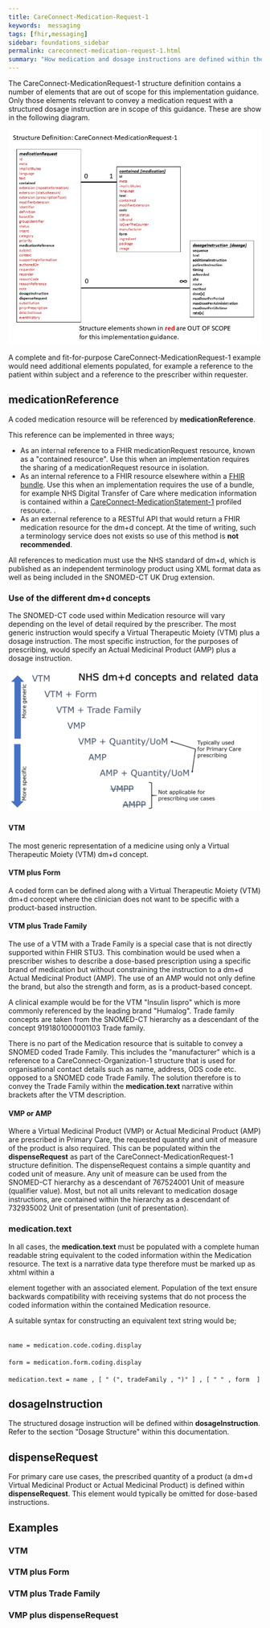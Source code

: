 ```yaml
---
title: CareConnect-Medication-Request-1
keywords:  messaging
tags: [fhir,messaging]
sidebar: foundations_sidebar
permalink: careconnect-medication-request-1.html
summary: "How medication and dosage instructions are defined within the CareConnect-Medication-Request-1 profiled resource"
---
```




The CareConnect-MedicationRequest-1 structure definition contains a number of elements that are out of scope for this implementation guidance. Only those elements relevant to convey a medication request with a structured dosage instruction are in scope of this guidance. These are show in the following diagram.

![alt text](images/overview/CareConnect-MedicationRequest-1.jpg "CareConnect-MedicationRequest-1 profiled resource")

A complete and fit-for-purpose CareConnect-MedicationRequest-1 example would need additional elements populated, for example a reference to the patient within subject and a reference to the prescriber within requester.

## medicationReference ##

A coded medication resource will be referenced by **medicationReference**.

This reference can be implemented in three ways;
  * As an internal reference to a FHIR medicationRequest resource, known as a "contained resource". Use this when an implementation requires the sharing of a medicationRequest resource in isolation.
  * As an internal reference to a FHIR resource elsewhere within a [FHIR bundle](https://www.hl7.org/fhir/bundle.html). Use this when an implementation requires the use of a bundle, for example NHS Digital Transfer of Care where medication information is contained within a [CareConnect-MedicationStatement-1](https://fhir.hl7.org.uk/STU3/StructureDefinition/CareConnect-MedicationStatement-1) profiled resource. .
  * As an external reference to a RESTful API that would return a FHIR medication resource for the dm+d concept. At the time of writing, such a terminology service does not exists so use of this method is **not recommended**.
  
All references to medication must use the NHS standard of dm+d, which is published as an independent terminology product using XML format data as well as being included in the SNOMED-CT UK Drug extension.

<script src="https://gist.github.com/RobertGoochUK/6d2ec5ac0e42545a0598723be730578a.js"></script>

### Use of the different dm+d concepts ###

The SNOMED-CT code used within Medication resource will vary depending on the level of detail required by the prescriber. The most generic instruction would specify a Virtual Therapeutic Moiety (VTM) plus a dosage instruction. The most specific instruction, for the purposes of prescribing, would specify an Actual Medicinal Product (AMP) plus a dosage instruction.

![alt text](images/overview/concepts.png "dm+d concepts and related data")

#### VTM ####

The most generic representation of a medicine using only a Virtual Therapeutic Moiety (VTM) dm+d concept.

#### VTM plus Form ####

A coded form can be defined along with a Virtual Therapeutic Moiety (VTM) dm+d concept where the clinician does not want to be specific with a product-based instruction.

#### VTM plus Trade Family ####

The use of a VTM with a Trade Family is a special case that is not directly supported within FHIR STU3. This combination would be used when a prescriber wishes to describe a dose-based prescription using a specific brand of medication but without constraining the instruction to a dm+d Actual Medicinal Product (AMP). The use of an AMP would not only define the brand, but also the strength and form, as is a product-based concept.

A clinical example would be for the VTM "Insulin lispro" which is more commonly referenced by the leading brand "Humalog". Trade family concepts are taken from the SNOMED-CT hierarchy as a  descendant of the concept 9191801000001103 Trade family.

There is no part of the Medication resource that is suitable to convey a SNOMED coded Trade Family. This includes the "manufacturer" which is a reference to a CareConnect-Organization-1 structure that is used for organisational contact details such as name, address, ODS code etc. opposed to a SNOMED code Trade Family. The solution therefore is to convey the Trade Family within the **medication.text** narrative within brackets after the VTM description.

#### VMP or AMP ####

Where a Virtual Medicinal Product (VMP) or Actual Medicinal Product (AMP) are prescribed in Primary Care, the requested quantity and unit of measure of the product is also required. This can be populated within the **dispenseRequest** as part of the CareConnect-MedicationRequest-1 structure definition. The dispenseRequest contains a simple quantity and coded unit of measure. Any unit of measure can be used from the SNOMED-CT hierarchy as a descendant of 767524001 Unit of measure (qualifier value). Most, but not all units relevant to medication dosage instructions, are contained within the hierarchy as a descendant of 732935002 Unit of presentation (unit of presentation).

### medication.text ###

In all cases, the **medication.text** must be populated with a complete human readable string equivalent to the coded information within the Medication resource. The text is a narrative data type therefore must be marked up as xhtml within a <div> element together with an associated <status> element. Population of the text ensure backwards compatibility with receiving systems that do not process the coded information within the contained Medication resource.

A suitable syntax for constructing an equivalent text string would be;

<code>
name = medication.code.coding.display <br/>
form = medication.form.coding.display <br/>
medication.text = name , [ " (", tradeFamily , ")" ] , [ " " , form  ]
</code>

## dosageInstruction ##

The structured dosage instruction will be defined within **dosageInstruction**. Refer to the section "Dosage Structure" within this documentation.

## dispenseRequest ##

For primary care use cases, the prescribed quantity of a product (a dm+d Virtual Medicinal Product or Actual Medicinal Product) is defined within **dispenseRequest**. This element would typically be omitted for dose-based instructions.

## Examples ##

### VTM ###

<script src="https://gist.github.com/RobertGoochUK/92bff409c185c985fdb85269cb912761.js"></script>

### VTM plus Form ###

<script src="https://gist.github.com/RobertGoochUK/43d83d1cac80e404d02a8440368362c7.js"></script>

### VTM plus Trade Family ###

<script src="https://gist.github.com/RobertGoochUK/b8576feb29713055e54a6893c2a271cb.js"></script>

### VMP plus dispenseRequest ###

<script src="https://gist.github.com/RobertGoochUK/987b500e381e4b1fc3e258a19fda8acd.js"></script>